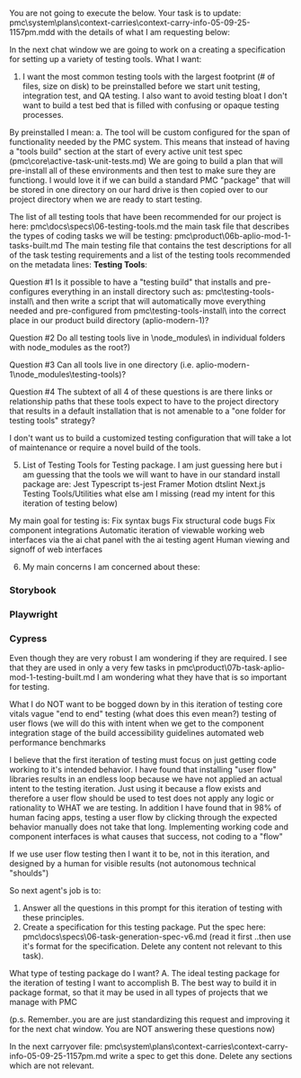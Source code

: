 You are not going to execute the below. Your task is to update: pmc\system\plans\context-carries\context-carry-info-05-09-25-1157pm.mdd with the details of what I am requesting below:

In the next chat window we are going to work on a creating a specification for setting up a variety of testing tools. What I want:
1. I want the most common testing tools with the largest footprint (# of files, size on disk) to be preinstalled before we start unit testing, integration test, and QA testing. I also want to avoid testing bloat I don't want to build a test bed that is filled with confusing or opaque testing processes.

By preinstalled I mean:
a. The tool will be custom configured for the span of functionality needed by the PMC system.
This means that instead of having a "tools build" section at the start of every active unit test spec (pmc\core\active-task-unit-tests.md)
We are going to build a plan that will pre-install all of these environments and then test to make sure they are functiong. I would love it if we can build a standard PMC "package" that will be stored in one directory on our hard drive is then copied over to our project directory when we are ready to start testing.

The list of all testing tools that have been recommended for our project is here:
pmc\docs\specs\06-testing-tools.md
the main task file that describes the types of coding tasks we will be testing: pmc\product\06b-aplio-mod-1-tasks-built.md
The main testing file that contains the test descriptions for all of the task testing requirements and a list of the testing tools recommended on the metadata lines: **Testing Tools**:

Question #1
Is it possible to have a "testing build" that installs and pre-configures  everything in an install directory such as: pmc\testing-tools-install\ and then write a script that will automatically move everything needed and pre-configured from pmc\testing-tools-install\ into the correct place in our product build directory (aplio-modern-1)?

Question #2
Do all testing tools live in \node_modules\ in individual folders with node_modules as the root?)

Question #3
Can all tools live in one directory (i.e. aplio-modern-1\node_modules\testing-tools\)?

Question #4
The subtext of all 4 of these questions is are there links or relationship paths that these tools expect to have to the project directory that results in a default installation that is not amenable to a "one folder for testing tools" strategy?

I don't want us to build a customized testing configuration that will take a lot of maintenance or require a novel build of the tools.

5. List of Testing Tools for Testing package.
I am just guessing here but i am guessing that the tools we will want to have in our standard install package are:
Jest
Typescript
ts-jest
Framer Motion
dtslint
Next.js Testing Tools/Utilities
what else am I missing (read my intent for this iteration of testing below)

My main goal for testing is:
Fix syntax bugs
Fix structural code bugs
Fix component integrations
Automatic iteration of viewable working web interfaces via the ai chat panel with the ai testing agent
Human viewing and signoff of web interfaces

6. My main concerns
I am concerned about these:
### Storybook
### Playwright
### Cypress

Even though they are very robust I am wondering if they are required.  I see that they are used in only a very few tasks in pmc\product\07b-task-aplio-mod-1-testing-built.md
I am wondering what they have that is so important for testing.

What I do NOT want to be bogged down by in this iteration of testing
core vitals
vague "end to end" testing (what does this even mean?)
testing of user flows (we will do this with intent when we get to the component integration stage of the build
accessibility guidelines
automated 
web performance benchmarks

I believe that the first iteration of testing must focus on just getting code working to it's intended behavior.
I have found that installing "user flow" libraries results in an endless loop because we have not applied an actual intent to the testing iteration.  Just using it because a flow exists and therefore a user flow should be used to test does not apply any logic or rationality to WHAT we are testing.
In addition I have found that in 98% of human facing apps, testing a user flow by clicking through the expected behavior manually does not take that long. Implementing working code and component interfaces is what causes that success, not coding to a "flow"

If we use user flow testing then I want it to be, not in this iteration, and designed by a human for visible results (not autonomous technical "shoulds")

So next agent's job is to:
1. Answer all the questions in this prompt for this iteration of testing with these principles. 
2. Create a specification for this testing package. Put the spec here: pmc\docs\specs\06-task-generation-spec-v6.md (read it first ..then use it's format for the specification. Delete any content not relevant to this task).

What type of testing package do I want?
A. The ideal testing package for the iteration of testing I want to accomplish
B. The best way to build it in package format, so that it may be used in all types of projects that we manage with PMC

(p.s. Remember..you are are just standardizing this request and improving it for the next chat window. You are NOT answering these questions now)

In the next carryover file: pmc\system\plans\context-carries\context-carry-info-05-09-25-1157pm.md write a spec to get this done. Delete any sections which are not relevant.
